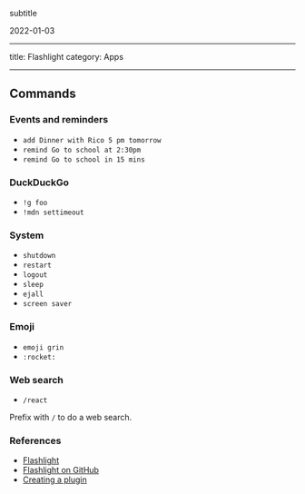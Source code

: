 subtitle

2022-01-03

------------------------------------------------------------------------

title: Flashlight category: Apps

------------------------------------------------------------------------

Commands
--------

### Events and reminders

-   `add Dinner with Rico 5 pm tomorrow`
-   `remind Go to school at 2:30pm`
-   `remind Go to school in 15 mins`

### DuckDuckGo

-   `!g foo`
-   `!mdn settimeout`

### System

-   `shutdown`
-   `restart`
-   `logout`
-   `sleep`
-   `ejall`
-   `screen saver`

### Emoji

-   `emoji grin`
-   `:rocket:`

### Web search

-   `/react`

Prefix with `/` to do a web search.

### References

-   [Flashlight](http://flashlight.nateparrott.com/)
-   [Flashlight on GitHub](https://github.com/nate-parrott/Flashlight)
-   [Creating a plugin](https://github.com/nate-parrott/Flashlight/wiki/Creating-a-Plugin)
